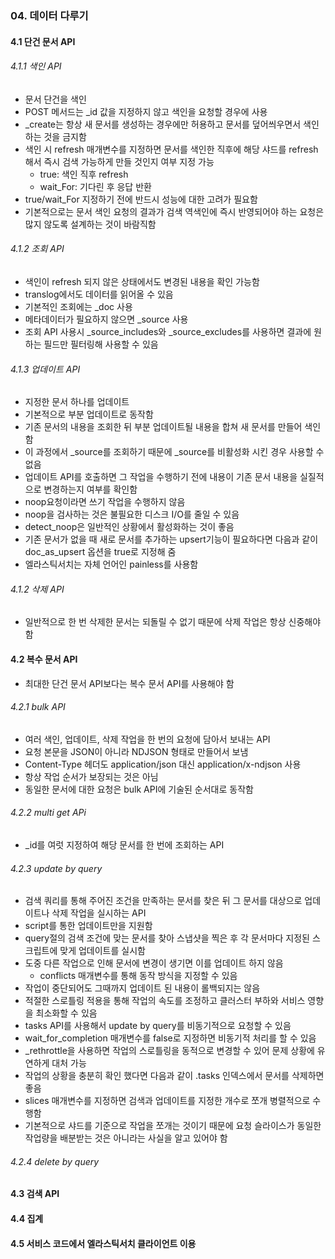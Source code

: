 ### 04. 데이터 다루기

#### 4.1 단건 문서 API
###### 4.1.1 색인 API 
- 문서 단건을 색인
- POST 메서드는 _id 값을 지정하지 않고 색인을 요청할 경우에 사용
- _create는 항상 새 문서를 생성하는 경우에만 허용하고 문서를 덮어씌우면서 색인하는 것을 금지함
- 색인 시 refresh 매개변수를 지정하면 문서를 색인한 직후에 해당 샤드를 refresh 해서 즉시 검색 가능하게 만들 것인지 여부 지정 가능
  - true: 색인 직후 refresh
  - wait_For: 기다린 후 응답 반환
- true/wait_For 지정하기 전에 반드시 성능에 대한 고려가 필요함 
- 기본적으로는 문서 색인 요청의 결과가 검색 역색인에 즉시 반영되어야 하는 요청은 많지 않도록 설계하는 것이 바람직함 
###### 4.1.2 조회 API
- 색인이 refresh 되지 않은 상태에서도 변경된 내용을 확인 가능함
- translog에서도 데이터를 읽어올 수 있음 
- 기본적인 조회에는 _doc 사용
- 메타데이터가 필요하지 않으면 _source 사용 
- 조회 API 사용시 _source_includes와 _source_excludes를 사용하면 결과에 원하는 필드만 필터링해 사용할 수 있음
###### 4.1.3 업데이트 API
- 지정한 문서 하나를 업데이트
- 기본적으로 부분 업데이트로 동작함
- 기존 문서의 내용을 조회한 뒤 부분 업데이트될 내용을 합쳐 새 문서를 만들어 색인함
- 이 과정에서 _source를 조회하기 때문에 _source를 비활성화 시킨 경우 사용할 수 없음
- 업데이트 API를 호출하면 그 작업을 수행하기 전에 내용이 기존 문서 내용을 실질적으로 변경하는지 여부를 확인함
- noop요청이라면 쓰기 작업을 수행하지 않음
- noop을 검사하는 것은 불필요한 디스크 I/O를 줄일 수 있음 
- detect_noop은 일반적인 상황에서 활성화하는 것이 좋음 
- 기존 문서가 없을 때 새로 문서를 추가하는 upsert기능이 필요하다면 다음과 같이 doc_as_upsert 옵션을 true로 지정해 줌 
- 엘라스틱서치는 자체 언어인 painless를 사용함 
###### 4.1.2 삭제 API
- 일반적으로 한 번 삭제한 문서는 되돌릴 수 없기 때문에 삭제 작업은 항상 신중해야 함

#### 4.2 복수 문서 API
- 최대한 단건 문서 API보다는 복수 문서 API를 사용해야 함 
###### 4.2.1 bulk API 
- 여러 색인, 업데이트, 삭제 작업을 한 번의 요청에 담아서 보내는 API
- 요청 본문을 JSON이 아니라 NDJSON 형태로 만들어서 보냄
- Content-Type 헤더도 application/json 대신 application/x-ndjson 사용 
- 항상 작업 순서가 보장되는 것은 아님
- 동일한 문서에 대한 요청은 bulk API에 기술된 순서대로 동작함
###### 4.2.2 multi get APi
- _id를 여럿 지정하여 해당 문서를 한 번에 조회하는 API
###### 4.2.3 update by query
- 검색 쿼리를 통해 주어진 조건을 만족하는 문서를 찾은 뒤 그 문서를 대상으로 업데이트나 삭제 작업을 실시하는 API
- script를 통한 업데이트만을 지원함 
- query절의 검색 조건에 맞는 문서를 찾아 스냅샷을 찍은 후 각 문서마다 지정된 스크립트에 맞게 업데이트를 실시함 
- 도중 다른 작업으로 인해 문서에 변경이 생기면 이를 업데이트 하지 않음 
  - conflicts 매개변수를 통해 동작 방식을 지정할 수 있음
- 작업이 중단되어도 그때까지 업데이트 된 내용이 롤백되지는 않음 
- 적절한 스로틀링 적용을 통해 작업의 속도를 조정하고 클러스터 부하와 서비스 영향을 최소화할 수 있음 
- tasks API를 사용해서 update by query를 비동기적으로 요청할 수 있음
- wait_for_completion 매개변수를 false로 지정하면 비동기적 처리를 할 수 있음 
- _rethrottle을 사용하면 작업의 스로틀링을 동적으로 변경할 수 있어 문제 상황에 유연하게 대처 가능 
- 작업의 상황을 충분히 확인 했다면 다음과 같이 .tasks 인덱스에서 문서를 삭제하면 좋음 
- slices 매개변수를 지정하면 검색과 업데이트를 지정한 개수로 쪼개 병렬적으로 수행함 
- 기본적으로 샤드를 기준으로 작업을 쪼개는 것이기 때문에 요청 슬라이스가 동일한 작업량을 배분받는 것은 아니라는 사실을 알고 있어야 함 
###### 4.2.4 delete by query 

#### 4.3 검색 API

#### 4.4 집계

#### 4.5 서비스 코드에서 엘라스틱서치 클라이언트 이용 